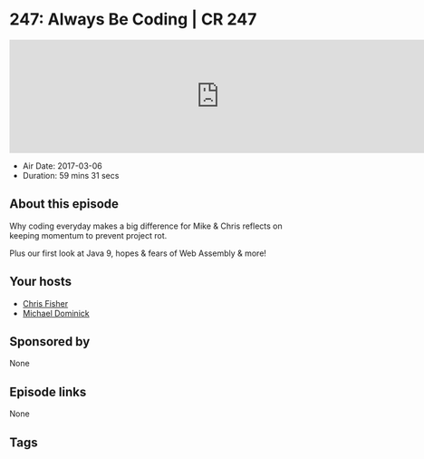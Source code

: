 # 247: Always Be Coding | CR 247

<iframe src="https://player.fireside.fm/v2/MLf2ZzhC+_YqD13c3?theme=dark" width="740" height="200" frameborder="0" scrolling="no"></iframe>

* Air Date: 2017-03-06
* Duration: 59 mins 31 secs

## About this episode

Why coding everyday makes a big difference for Mike & Chris reflects on keeping momentum to prevent project rot.

Plus our first look at Java 9, hopes & fears of Web Assembly & more!

## Your hosts
* [Chris Fisher](https://coder.show/hosts/chrislas)
* [Michael Dominick](https://coder.show/hosts/michael)

## Sponsored by

None



## Episode links

None



## Tags

